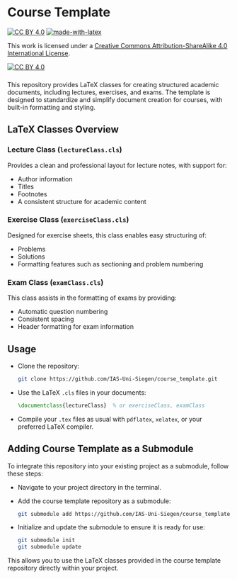 
# Course Template

[![CC BY 4.0][cc-by-shield]][cc-by]
[![made-with-latex](https://img.shields.io/badge/Made%20with-LaTeX-1f425f.svg)](https://www.latex-project.org/)

This work is licensed under a
[Creative Commons Attribution-ShareAlike 4.0 International License][cc-by].

[![CC BY 4.0][cc-by-image]][cc-by]

[cc-by]: http://creativecommons.org/licenses/by/4.0/
[cc-by-image]: https://licensebuttons.net/l/by/4.0/88x31.png
[cc-by-shield]: https://img.shields.io/badge/License-CC%20BY%204.0-lightgrey.svg

###

This repository provides LaTeX classes for creating structured academic documents, including lectures, exercises, and exams. The template is designed to standardize and simplify document creation for courses, with built-in formatting and styling.

## LaTeX Classes Overview
### Lecture Class (`lectureClass.cls`)
Provides a clean and professional layout for lecture notes, with support for:
- Author information
- Titles
- Footnotes
- A consistent structure for academic content

### Exercise Class (`exerciseClass.cls`)
Designed for exercise sheets, this class enables easy structuring of:
- Problems
- Solutions
- Formatting features such as sectioning and problem numbering

### Exam Class (`examClass.cls`)
This class assists in the formatting of exams by providing:
- Automatic question numbering
- Consistent spacing
- Header formatting for exam information

## Usage

- Clone the repository:

    ```bash
    git clone https://github.com/IAS-Uni-Siegen/course_template.git
    ```

- Use the LaTeX `.cls` files in your documents:

    ```latex
    \documentclass{lectureClass}  % or exerciseClass, examClass
    ```

- Compile your `.tex` files as usual with `pdflatex`, `xelatex`, or your preferred LaTeX compiler.



## Adding Course Template as a Submodule

To integrate this repository into your existing project as a submodule, follow these steps:

-  Navigate to your project directory in the terminal.
-  Add the course template repository as a submodule:

    ```bash
    git submodule add https://github.com/IAS-Uni-Siegen/course_template.git
    ``` 
- Initialize and update the submodule to ensure it is ready for use:
    ```bash
    git submodule init
    git submodule update
    ```



This allows you to use the LaTeX classes provided in the course template repository directly within your project.
